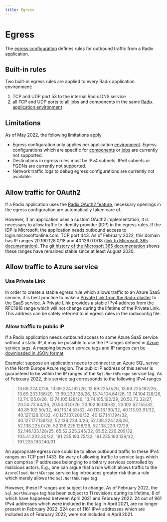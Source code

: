 ```yaml
---
title: Egress
---
```


# Egress

The [egress configuration](../../references/reference-radix-config/#egress) defines rules for outbound traffic from a Radix application.

## Built-in rules

Two built-in egress rules are applied to every Radix application environment:

1. TCP and UDP port 53 to the internal Radix DNS service
1. all TCP and UDP ports to all jobs and components in the same [Radix application environment](../../docs/topic-concepts/#environment)

## Limitations

As of May 2022, the following limitations apply

* Egress configuration only applies per application [environment](../../docs/topic-concepts/#environment). Egress configurations which are specific for [components](../../docs/topic-concepts/#component) or [jobs](../../docs/topic-concepts/#job) are currently not supported.
* Destinations in egress rules must be IPv4 subnets. IPv6 subnets or FQDNs are currently not supported.
* Network traffic logs to debug egress configurations are currently not available.

## Allow traffic for OAuth2

If a Radix application uses the [Radix OAuth2 feature](../authentication/#using-the-radix-oauth2-feature), necessary openings in the egress configuration are automatically taken care of.

However, if an application uses a custom OAuth2 implementation, it is necessary to allow traffic to identity provider (IDP) in the egress rules. If the IDP is Microsoft, the application needs outbound access to login.microsoftonline.com, TCP port 443. As of February 2022, this domain has IP ranges 20.190.128.0/18 and 40.126.0.0/18 ([link to Microsoft 365 documentation](https://docs.microsoft.com/en-us/microsoft-365/enterprise/urls-and-ip-address-ranges?view=o365-worldwide#microsoft-365-common-and-office-online)). The [git history of the Microsoft 365 documentation](https://github.com/MicrosoftDocs/microsoft-365-docs/commit/589c327b139be96eca71128d36109ef7d56c39eb) shows these ranges have remained stable since at least August 2020.

## Allow traffic to Azure service

### Use Private Link

In order to create a stable egress rule which allows traffic to an Azure SaaS service, it is best practice to make a [Private Link from the Radix cluster](../../references/reference-private-link/#overview) to the SaaS service. A Private Link provides a stable IPv4 address from the RFC1918 range which will not change during the lifetime of the Private Link. This address can be safely referred to in egress rules in the radixconfig file.

### Allow traffic to public IP

If a Radix application needs outbound access to some Azure SaaS service without a static IP, it may be possible to use the IP ranges defined in [Azure service tags](https://docs.microsoft.com/en-us/azure/virtual-network/service-tags-overview). A mapping between service tags and IP ranges [can be downloaded in JSON format](https://docs.microsoft.com/en-us/azure/virtual-network/service-tags-overview#discover-service-tags-by-using-downloadable-json-files).

Example: suppose an application needs to connect to an Azure SQL server in the North Europe Azure region. The public IP address of this server is guaranteed to be within the IP ranges of the `Sql.NorthEurope` service tag. As of February 2022, this service tag corresponds to the following IPv4 ranges

> 13.69.224.0/26, 13.69.224.192/26, 13.69.225.0/26, 13.69.225.192/26, 13.69.233.136/29, 13.69.239.128/26, 13.74.104.64/26, 13.74.104.128/26, 13.74.105.0/26, 13.74.105.128/26, 13.74.105.192/29, 20.50.73.32/27, 20.50.73.64/26, 20.50.81.0/26, 23.102.16.130/32, 23.102.52.155/32, 40.85.102.50/32, 40.113.14.53/32, 40.113.16.190/32, 40.113.93.91/32, 40.127.128.10/32, 40.127.137.209/32, 40.127.141.194/32, 40.127.177.139/32, 52.138.224.0/26, 52.138.224.128/26, 52.138.225.0/26, 52.138.225.128/26, 52.138.229.72/29, 52.146.133.128/25, 65.52.225.245/32, 65.52.226.209/32, 104.41.202.30/32, 191.235.193.75/32, 191.235.193.139/32, 191.235.193.140/31

An appropriate egress rule could be to allow outbound traffic to these IPv4 ranges on TCP port 1433. Be wary of allowing traffic to service tags which can comprise IP addresses belonging to arbitrary services controlled by malicious actors. E.g., one can argue that a rule which allows traffic to the `AzureCloud.NorthEurope` service tag introduces greater risk than a rule which merely allows the `Sql.NorthEurope` tag.

However, these IP ranges are subject to change. As of February 2022, the `Sql.NorthEurope` tag has been subject to 11 revisions during its lifetime, 8 of which have happened between April 2021 and February 2022. 24 out of 961 IPv4 addresses which were included in the tag in April 2021, are no longer present in February 2022. 224 out of 1161 IPv4 addresses which are included as of February 2022, were not included in April 2021.
